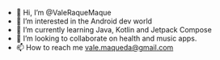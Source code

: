 - 👋 Hi, I’m @ValeRaqueMaque
- 👀 I’m interested in the Android dev world
- 🌱 I’m currently learning Java, Kotlin and Jetpack Compose
- 💞️ I’m looking to collaborate on health and music apps. 
- 📫 How to reach me vale.maqueda@gmail.com

<!---
ValeRaqueMaque/ValeRaqueMaque is a ✨ special ✨ repository because its `README.md` (this file) appears on your GitHub profile.
You can click the Preview link to take a look at your changes.
--->
